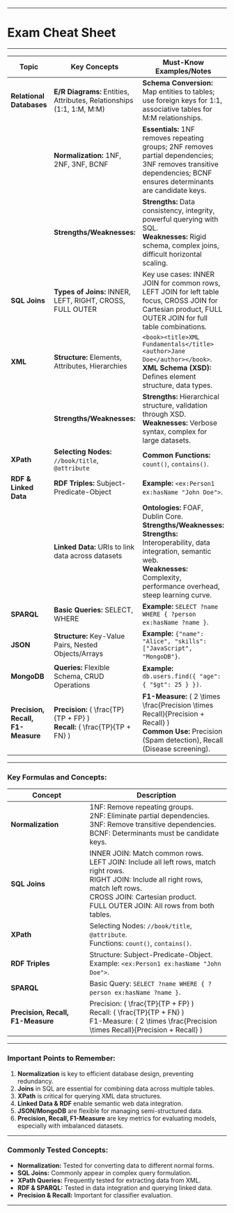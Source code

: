 
---

# Exam Cheat Sheet

---

| **Topic**                      | **Key Concepts**                                                                                          | **Must-Know Examples/Notes**                                                                                       |
|--------------------------------|------------------------------------------------------------------------------------------------------------|---------------------------------------------------------------------------------------------------------------------|
| **Relational Databases**       | **E/R Diagrams:** Entities, Attributes, Relationships (1:1, 1:M, M:M)                                      | **Schema Conversion:** Map entities to tables; use foreign keys for 1:1, associative tables for M:M relationships.  |
|                                | **Normalization:** 1NF, 2NF, 3NF, BCNF                                                                     | **Essentials:** 1NF removes repeating groups; 2NF removes partial dependencies; 3NF removes transitive dependencies; BCNF ensures determinants are candidate keys. |
|                                | **Strengths/Weaknesses:**                                                                                  | **Strengths:** Data consistency, integrity, powerful querying with SQL.<br>**Weaknesses:** Rigid schema, complex joins, difficult horizontal scaling. |
| **SQL Joins**                  | **Types of Joins:** INNER, LEFT, RIGHT, CROSS, FULL OUTER                                                   | Key use cases: INNER JOIN for common rows, LEFT JOIN for left table focus, CROSS JOIN for Cartesian product, FULL OUTER JOIN for full table combinations. |
| **XML**                        | **Structure:** Elements, Attributes, Hierarchies                                                           | `<book><title>XML Fundamentals</title><author>Jane Doe</author></book>`.<br>**XML Schema (XSD):** Defines element structure, data types. |
|                                | **Strengths/Weaknesses:**                                                                                  | **Strengths:** Hierarchical structure, validation through XSD.<br>**Weaknesses:** Verbose syntax, complex for large datasets. |
| **XPath**                      | **Selecting Nodes:** `//book/title`, `@attribute`                                                         | **Common Functions:** `count()`, `contains()`.                                                                      |
| **RDF & Linked Data**          | **RDF Triples:** Subject-Predicate-Object                                                                   | **Example:** `<ex:Person1 ex:hasName "John Doe">`.                                                                  |
|                                | **Linked Data:** URIs to link data across datasets                                                         | **Ontologies:** FOAF, Dublin Core.<br>**Strengths/Weaknesses:**<br>**Strengths:** Interoperability, data integration, semantic web.<br>**Weaknesses:** Complexity, performance overhead, steep learning curve. |
| **SPARQL**                     | **Basic Queries:** SELECT, WHERE                                                                           | **Example:** `SELECT ?name WHERE { ?person ex:hasName ?name }`.                                                     |
| **JSON**                       | **Structure:** Key-Value Pairs, Nested Objects/Arrays                                                      | **Example:** `{"name": "Alice", "skills": ["JavaScript", "MongoDB"}`.                                               |
| **MongoDB**                    | **Queries:** Flexible Schema, CRUD Operations                                                              | **Example:** `db.users.find({ "age": { "$gt": 25 } })`.                                                             |
| **Precision, Recall, F1-Measure** | **Precision:** \( \frac{TP}{TP + FP} \)<br>**Recall:** \( \frac{TP}{TP + FN} \)                                  | **F1-Measure:** \( 2 \times \frac{Precision \times Recall}{Precision + Recall} \)<br>**Common Use:** Precision (Spam detection), Recall (Disease screening). |

---

### **Key Formulas and Concepts:**

| **Concept**                      | **Description**                                                                                           |
|----------------------------------|------------------------------------------------------------------------------------------------------------|
| **Normalization**                | 1NF: Remove repeating groups.<br>2NF: Eliminate partial dependencies.<br>3NF: Remove transitive dependencies.<br>BCNF: Determinants must be candidate keys. |
| **SQL Joins**                    | INNER JOIN: Match common rows.<br>LEFT JOIN: Include all left rows, match right rows.<br>RIGHT JOIN: Include all right rows, match left rows.<br>CROSS JOIN: Cartesian product.<br>FULL OUTER JOIN: All rows from both tables. |
| **XPath**                        | Selecting Nodes: `//book/title`, `@attribute`.<br>Functions: `count()`, `contains()`.                       |
| **RDF Triples**                  | Structure: Subject-Predicate-Object.<br>Example: `<ex:Person1 ex:hasName "John Doe">`.                      |
| **SPARQL**                       | Basic Query: `SELECT ?name WHERE { ?person ex:hasName ?name }`.                                             |
| **Precision, Recall, F1-Measure** | Precision: \( \frac{TP}{TP + FP} \)<br>Recall: \( \frac{TP}{TP + FN} \)<br>F1-Measure: \( 2 \times \frac{Precision \times Recall}{Precision + Recall} \) |

---

### **Important Points to Remember:**

1. **Normalization** is key to efficient database design, preventing redundancy.
2. **Joins** in SQL are essential for combining data across multiple tables.
3. **XPath** is critical for querying XML data structures.
4. **Linked Data & RDF** enable semantic web data integration.
5. **JSON/MongoDB** are flexible for managing semi-structured data.
6. **Precision, Recall, F1-Measure** are key metrics for evaluating models, especially with imbalanced datasets.

---

### **Commonly Tested Concepts:**

- **Normalization:** Tested for converting data to different normal forms.
- **SQL Joins:** Commonly appear in complex query formulation.
- **XPath Queries:** Frequently tested for extracting data from XML.
- **RDF & SPARQL:** Tested in data integration and querying linked data.
- **Precision & Recall:** Important for classifier evaluation.

---

